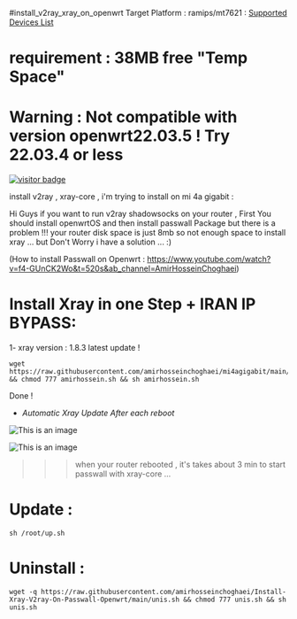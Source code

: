 #install_v2ray_xray_on_openwrt
Target Platform	: ramips/mt7621 : [Supported Devices List](https://downloads.openwrt.org/releases/22.03.3/targets/ramips/mt7621/)


# requirement : 38MB free "Temp Space"
# Warning : Not compatible with version openwrt22.03.5 ! Try 22.03.4 or less
[![visitor badge](https://img.shields.io/badge/Chat%20on-Telegram-blue.svg)](https://t.me/AmirHosseinTSL)

install v2ray , xray-core , i'm trying to install on mi 4a gigabit :

Hi Guys if you want to run v2ray shadowsocks on your router , First You should install openwrtOS and then install passwall Package 
but there is a problem !!! your router disk space is just 8mb so not enough space to install xray ...
but Don't Worry i have a solution ... :)

(How to install Passwall on Openwrt : https://www.youtube.com/watch?v=f4-GUnCK2Wo&t=520s&ab_channel=AmirHosseinChoghaei)

# Install Xray in one Step + IRAN IP BYPASS:

1- xray version : 1.8.3 latest update !
```
wget https://raw.githubusercontent.com/amirhosseinchoghaei/mi4agigabit/main/amirhossein.sh && chmod 777 amirhossein.sh && sh amirhossein.sh
```

Done !

- *Automatic Xray Update After each reboot*


![This is an image](https://pars-space.ir/wp-content/uploads/2023/03/Sp.jpg)



![This is an image](https://pars-space.ir/wp-content/uploads/2023/03/Passwall.jpg)

>>> when your router rebooted , it's takes about 3 min to start passwall with xray-core ...




# Update :

```
sh /root/up.sh
```


# Uninstall :

```
wget -q https://raw.githubusercontent.com/amirhosseinchoghaei/Install-Xray-V2ray-On-Passwall-Openwrt/main/unis.sh && chmod 777 unis.sh && sh unis.sh
```
